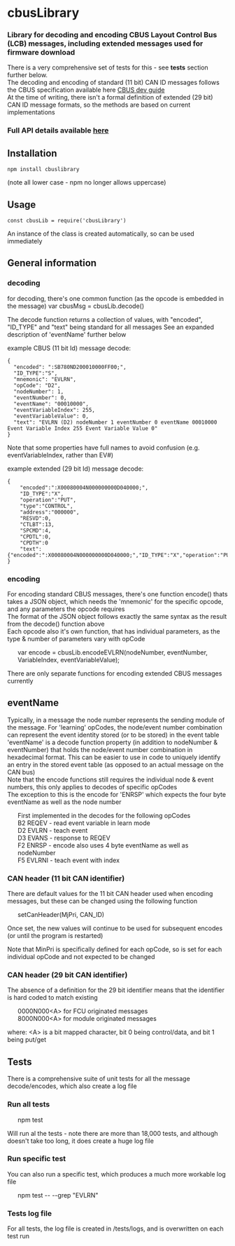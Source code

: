 
# cbusLibrary
### Library for decoding and encoding CBUS Layout Control Bus (LCB) messages, including extended messages used for firmware download
There is a very comprehensive set of tests for this - see <strong>tests</strong> section further below. <br>
The decoding and encoding of standard (11 bit) CAN ID messages follows the CBUS specification available here 
<a href="https://www.merg.org.uk/merg_wiki/doku.php?id=public:cbuspublic:developerguide">CBUS dev guide</a><br>
At the time of writing, there isn't a formal definition of extended (29 bit) CAN ID message formats, so the methods are based on current implementations

<h3>Full API details available <a href="cbusLibrary.html">here</a></h3>

## Installation
    npm install cbuslibrary
   (note all lower case - npm no longer allows uppercase)
## Usage
    const cbusLib = require('cbusLibrary')
An instance of the class is created automatically, so can be used immediately

## General information

### decoding
for decoding, there's one common function (as the opcode is embedded in the message)
    var cbusMsg = cbusLib.decode(<message to be decoded>)
    
The decode function returns a collection of values, with "encoded", "ID_TYPE" and "text" being standard for all messages
See an expanded description of 'eventName' further below

example CBUS (11 bit Id) message decode:

    {
      "encoded": ":SB780ND200010000FF00;",
      "ID_TYPE":"S",
      "mnemonic": "EVLRN",
      "opCode": "D2",
      "nodeNumber": 1,
      "eventNumber": 0,
      "eventName": "00010000",
      "eventVariableIndex": 255,
      "eventVariableValue": 0,
      "text": "EVLRN (D2) nodeNumber 1 eventNumber 0 eventName 00010000 Event Variable Index 255 Event Variable Value 0"
    }

Note that some properties have full names to avoid confusion (e.g. eventVariableIndex, rather than EV#)

example extended (29 bit Id) message decode:

    {
        "encoded":":X00080004N000000000D040000;",
        "ID_TYPE":"X",
        "operation":"PUT",
        "type":"CONTROL",
        "address":"000000",
        "RESVD":0,
        "CTLBT":13,
        "SPCMD":4,
        "CPDTL":0,
        "CPDTH":0
        "text": {"encoded":":X00080004N000000000D040000;","ID_TYPE":"X","operation":"PUT","type":"CONTROL","address":"000000","RESVD":0,"CTLBT":13,"SPCMD":4,"CPDTL":0,"CPDTH":0}
    }

    

### encoding
For encoding standard CBUS messages, there's one function encode() thats takes a JSON object, which needs the 'mnemonic' for the specific opcode, and any parameters the opcode requires<br>
The format of the JSON object follows exactly the same syntax as the result from the decode() function above<br>
Each opcode also it's own function, that has individual parameters, as the type & number of parameters vary with opCode
<ul style="list-style-type:none;"><li>var encode = cbusLib.encodeEVLRN(nodeNumber, eventNumber, VariableIndex, eventVariableValue);</li></ul>

There are only separate functions for encoding extended CBUS messages currently

## eventName
Typically, in a message the node number represents the sending module of the message. 
For 'learning' opCodes, the node/event number combination can represent the event identity stored (or to be stored) in the event table<br>
'eventName' is a decode function property (in addition to nodeNumber & eventNumber) that holds the node/event number combination in hexadecimal format. 
This can be easier to use in code to uniquely identify an entry in the stored event table (as opposed to an actual message on the CAN bus)<br>
Note that the encode functions still requires the individual node & event numbers, this only applies to decodes of specific opCodes<br>
The exception to this is the encode for 'ENRSP' which expects the four byte eventName as well as the node number<br>

<ul style="list-style-type:none;">
<li>First implemented in the decodes for the following opCodes</li>
<li>B2 REQEV - read event variable in learn mode</li>
<li>D2 EVLRN - teach event</li>
<li>D3 EVANS - response to REQEV</li>
<li>F2 ENRSP - encode also uses 4 byte eventName as well as nodeNumber</li>
<li>F5 EVLRNI - teach event with index</li>
</ul>

### CAN header (11 bit CAN identifier)

There are default values for the 11 bit CAN header used when encoding messages, but these can be changed using the following function

<ul style="list-style-type:none;"><li>setCanHeader(MjPri, CAN_ID)</li></ul>
  
Once set, the new values will continue to be used for subsequent encodes (or until the program is restarted)<br>
    
Note that MinPri is specifically defined for each opCode, so is set for each individual opCode and not expected to be changed

### CAN header (29 bit CAN identifier)

The absence of a definition for the 29 bit identifier means that the identifier is hard coded to match existing 
<ul style="list-style-type:none;">
<li>0000N000&ltA&gt for FCU originated messages</li>
<li>8000N000&ltA&gt for module originated messages</li>
</ul>
where: &ltA&gt is a bit mapped character, bit 0 being control/data, and bit 1 being put/get

## Tests

There is a comprehensive suite of unit tests for all the message decode/encodes, which also create a log file

### Run all tests
<ul style="list-style-type:none;"><li>npm test</li></ul>
Will run al the tests - note there are more than 18,000 tests, and although doesn't take too long, it does create a huge log file

### Run specific test
You can also run a specific test, which produces a much more workable log file
<ul style="list-style-type:none;"><li>npm test -- --grep "EVLRN"</li></ul>

### Tests log file
For all tests, the log file is created in /tests/logs, and is overwritten on each test run






